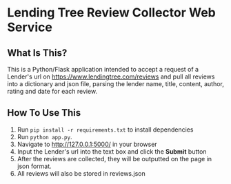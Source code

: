 Lending Tree Review Collector Web Service
==============================

What Is This?
-------------

This is a Python/Flask application intended to accept a request of a Lender's url on https://www.lendingtree.com/reviews and pull all reviews into a dictionary and json file, parsing the lender name, title, content, author, rating and date for each review.

How To Use This
---------------

1. Run `pip install -r requirements.txt` to install dependencies
2. Run `python app.py`.
3. Navigate to http://127.0.0.1:5000/ in your browser
4. Input the Lender's url into the text box and click the **Submit** button
5. After the reviews are collected, they will be outputted on the page in json format.
6. All reviews will also be stored in reviews.json